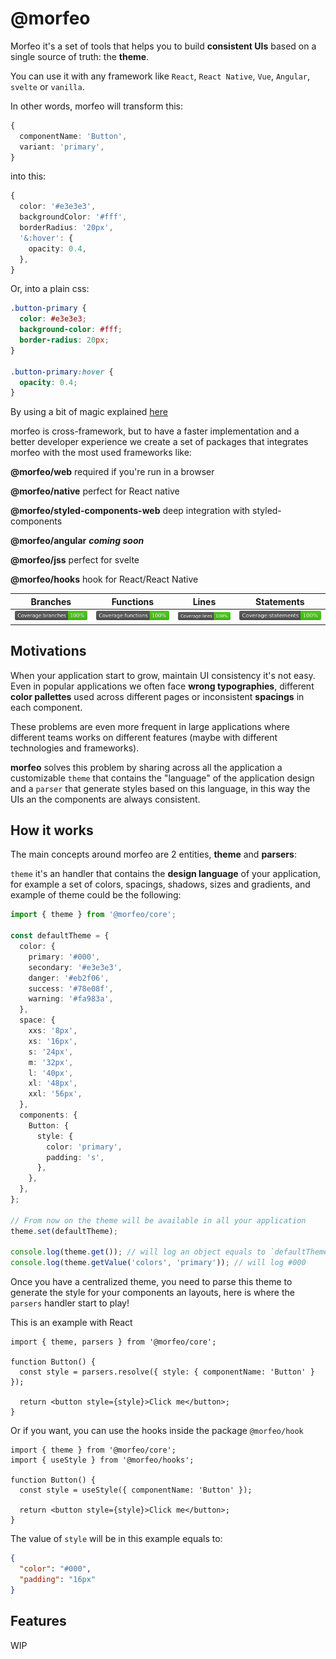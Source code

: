 # @morfeo

Morfeo it's a set of tools that helps you to build **consistent UIs** based on a single source of truth: the **theme**.

You can use it with any framework like `React`, `React Native`, `Vue`, `Angular`, `svelte` or `vanilla`.

In other words, morfeo will transform this:

```typescript
{
  componentName: 'Button',
  variant: 'primary',
}
```

into this:

```typescript
{
  color: '#e3e3e3',
  backgroundColor: '#fff',
  borderRadius: '20px',
  '&:hover': {
    opacity: 0.4,
  },
}
```

Or, into a plain css:

```css
.button-primary {
  color: #e3e3e3;
  background-color: #fff;
  border-radius: 20px;
}

.button-primary:hover {
  opacity: 0.4;
}
```

By using a bit of magic explained [here](#how-it-works)

morfeo is cross-framework, but to have a faster implementation and a better developer experience we create a set of packages that integrates morfeo with the most used frameworks like:

**@morfeo/web** required if you're run in a browser

**@morfeo/native** perfect for React native

**@morfeo/styled-components-web** deep integration with styled-components

**@morfeo/angular** **_coming soon_**

**@morfeo/jss** perfect for svelte

**@morfeo/hooks** hook for React/React Native

| Branches                                    | Functions                                    | Lines                                    | Statements                                    |
| ------------------------------------------- | -------------------------------------------- | ---------------------------------------- | --------------------------------------------- |
| ![logo](./assets/badges/badge-branches.svg) | ![logo](./assets/badges/badge-functions.svg) | ![logo](./assets/badges/badge-lines.svg) | ![logo](./assets/badges/badge-statements.svg) |

## Motivations

When your application start to grow, maintain UI consistency it's not easy.
Even in popular applications we often face **wrong typographies**, different **color pallettes** used across different pages or inconsistent **spacings** in each component.

These problems are even more frequent in large applications where different teams works on different features (maybe with different technologies and frameworks).

**morfeo** solves this problem by sharing across all the application a customizable `theme` that contains the "language" of the application design and a `parser` that generate styles based on this language, in this way the UIs an the components are always consistent.

## How it works

The main concepts around morfeo are 2 entities, **theme** and **parsers**:

`theme` it's an handler that contains the **design language** of your application, for example a set of colors, spacings, shadows, sizes and gradients, and example of theme could be the following:

```typescript
import { theme } from '@morfeo/core';

const defaultTheme = {
  color: {
    primary: '#000',
    secondary: '#e3e3e3',
    danger: '#eb2f06',
    success: '#78e08f',
    warning: '#fa983a',
  },
  space: {
    xxs: '8px',
    xs: '16px',
    s: '24px',
    m: '32px',
    l: '40px',
    xl: '48px',
    xxl: '56px',
  },
  components: {
    Button: {
      style: {
        color: 'primary',
        padding: 's',
      },
    },
  },
};

// From now on the theme will be available in all your application
theme.set(defaultTheme);

console.log(theme.get()); // will log an object equals to `defaultTheme`
console.log(theme.getValue('colors', 'primary')); // will log #000
```

Once you have a centralized theme, you need to parse this theme to generate the style for your components an layouts, here is where the `parsers` handler start to play!

This is an example with React

```tsx
import { theme, parsers } from '@morfeo/core';

function Button() {
  const style = parsers.resolve({ style: { componentName: 'Button' } });

  return <button style={style}>Click me</button>;
}
```

Or if you want, you can use the hooks inside the package `@morfeo/hook`

```tsx
import { theme } from '@morfeo/core';
import { useStyle } from '@morfeo/hooks';

function Button() {
  const style = useStyle({ componentName: 'Button' });

  return <button style={style}>Click me</button>;
}
```

The value of `style` will be in this example equals to:

```json
{
  "color": "#000",
  "padding": "16px"
}
```

## Features

WIP
